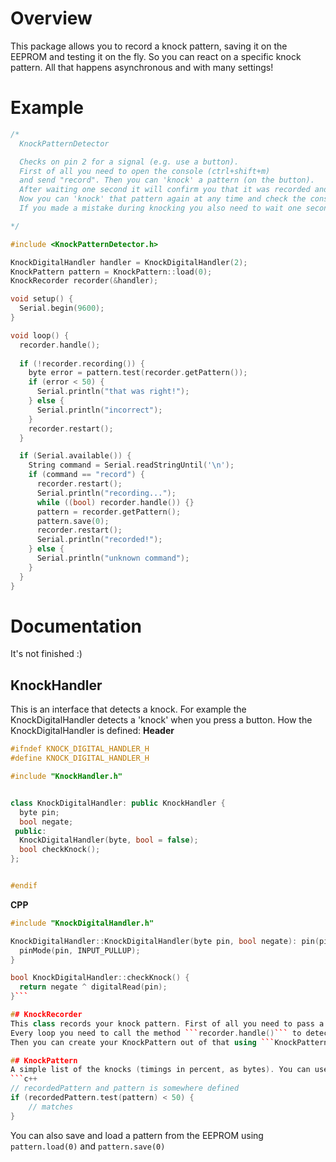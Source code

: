 # Overview
This package allows you to record a knock pattern, saving it on the EEPROM and testing it on the fly. So you can react on a specific knock pattern.
All that happens asynchronous and with many settings!

# Example
```c++
/*
  KnockPatternDetector

  Checks on pin 2 for a signal (e.g. use a button).
  First of all you need to open the console (ctrl+shift+m)
  and send "record". Then you can 'knock' a pattern (on the button).
  After waiting one second it will confirm you that it was recorded and saved.
  Now you can 'knock' that pattern again at any time and check the console.
  If you made a mistake during knocking you also need to wait one second.

*/

#include <KnockPatternDetector.h>

KnockDigitalHandler handler = KnockDigitalHandler(2);
KnockPattern pattern = KnockPattern::load(0);
KnockRecorder recorder(&handler);

void setup() {
  Serial.begin(9600);
}

void loop() {
  recorder.handle();
  
  if (!recorder.recording()) {
    byte error = pattern.test(recorder.getPattern());
    if (error < 50) {
      Serial.println("that was right!");
    } else {
      Serial.println("incorrect");
    }
    recorder.restart();
  }

  if (Serial.available()) {
    String command = Serial.readStringUntil('\n');
    if (command == "record") {
      recorder.restart();
      Serial.println("recording...");
      while ((bool) recorder.handle()) {}
      pattern = recorder.getPattern();
      pattern.save(0);
      recorder.restart();
      Serial.println("recorded!");
    } else {
      Serial.println("unknown command");
    }
  }
}
```

# Documentation
It's not finished :)

## KnockHandler
This is an interface that detects a knock. For example the KnockDigitalHandler detects a 'knock' when you press a button.
How the KnockDigitalHandler is defined:
**Header**
```c++
#ifndef KNOCK_DIGITAL_HANDLER_H
#define KNOCK_DIGITAL_HANDLER_H

#include "KnockHandler.h"


class KnockDigitalHandler: public KnockHandler {
  byte pin;
  bool negate;
 public:
  KnockDigitalHandler(byte, bool = false);
  bool checkKnock();
};


#endif
```

**CPP**
```c++
#include "KnockDigitalHandler.h"

KnockDigitalHandler::KnockDigitalHandler(byte pin, bool negate): pin(pin), negate(negate) {
  pinMode(pin, INPUT_PULLUP);
}

bool KnockDigitalHandler::checkKnock() {
  return negate ^ digitalRead(pin);
}```

## KnockRecorder
This class records your knock pattern. First of all you need to pass a KnockHandler so it knows when a knock happens. 
Every loop you need to call the method ```recorder.handle()``` to detect that knocks. After reaching the timeout (default 1000ms), it stops recording. You can check that using ```if (recorder.recording()) { }```.
Then you can create your KnockPattern out of that using ```KnockPattern pattern = recorder.getPattern();```

## KnockPattern
A simple list of the knocks (timings in percent, as bytes). You can use the method test to see if another pattern matches it. The method returns an error (0-255), 0 is perfect and 255 is very bad:
```c++
// recordedPattern and pattern is somewhere defined
if (recordedPattern.test(pattern) < 50) {
	// matches
}
```
You can also save and load a pattern from the EEPROM using ```pattern.load(0)``` and ```pattern.save(0)```



